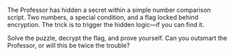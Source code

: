 The Professor has hidden a secret within a simple number comparison script. Two numbers, a special condition, and a flag locked behind encryption. The trick is to trigger the hidden logic—if you can find it.

Solve the puzzle, decrypt the flag, and prove yourself. Can you outsmart the Professor, or will this be twice the trouble?
